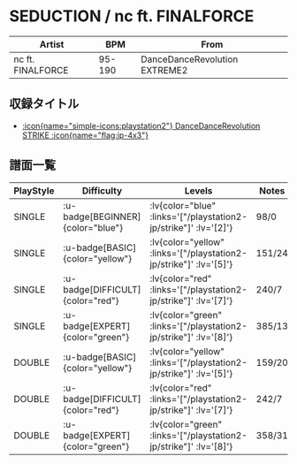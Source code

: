 # SEDUCTION / nc ft. FINALFORCE

|Artist|BPM|From|
|------|---|----|
|nc ft. FINALFORCE|95-190|DanceDanceRevolution EXTREME2|

## 収録タイトル

- [ :icon{name="simple-icons:playstation2"} DanceDanceRevolution STRIKE :icon{name="flag:jp-4x3"} ](/playstation2-jp/strike)

## 譜面一覧

|PlayStyle|Difficulty|Levels|Notes|Movie|
|---------|----------|------|-----|-----|
|SINGLE| :u-badge[BEGINNER]{color="blue"} | :lv{color="blue" :links='["/playstation2-jp/strike"]' :lv='[2]'} |98/0||
|SINGLE| :u-badge[BASIC]{color="yellow"} | :lv{color="yellow" :links='["/playstation2-jp/strike"]' :lv='[5]'} |151/24||
|SINGLE| :u-badge[DIFFICULT]{color="red"} | :lv{color="red" :links='["/playstation2-jp/strike"]' :lv='[7]'} |240/7||
|SINGLE| :u-badge[EXPERT]{color="green"} | :lv{color="green" :links='["/playstation2-jp/strike"]' :lv='[8]'} |385/13||
|DOUBLE| :u-badge[BASIC]{color="yellow"} | :lv{color="yellow" :links='["/playstation2-jp/strike"]' :lv='[5]'} |159/20||
|DOUBLE| :u-badge[DIFFICULT]{color="red"} | :lv{color="red" :links='["/playstation2-jp/strike"]' :lv='[7]'} |242/7||
|DOUBLE| :u-badge[EXPERT]{color="green"} | :lv{color="green" :links='["/playstation2-jp/strike"]' :lv='[8]'} |358/31||

